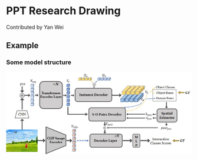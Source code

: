 # PPT Research Drawing
Contributed by Yan Wei  

## Example 
### Some model structure  
![](model_images/gsgnv2.jpg)
